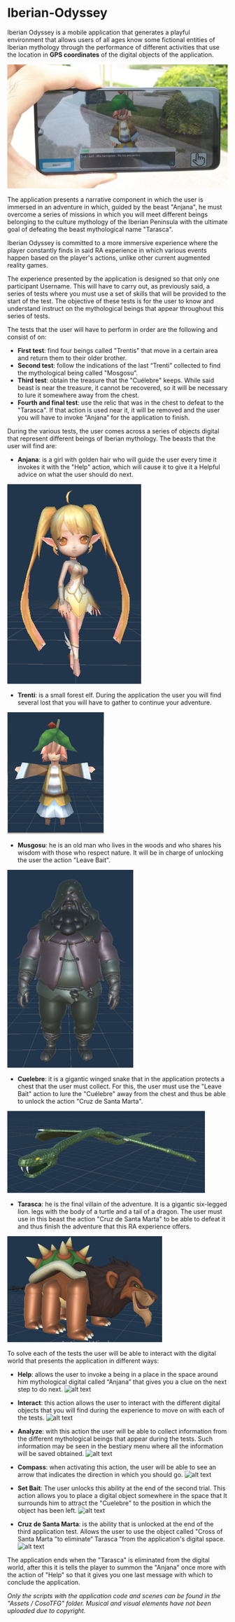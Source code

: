 # Iberian-Odyssey
Iberian Odyssey is a mobile application that generates a playful environment that allows
users of all ages know some fictional entities of Iberian mythology
through the performance of different activities that use the location in
**GPS coordinates** of the digital objects of the application.

![alt text](https://github.com/VicenteMurguiSanchis/Iberian-Odyssey/blob/main/Imagenes_GitHub/WhatsApp%20Image%202021-09-14%20at%2017.57.29(1).jpeg)

The application presents a narrative component in which the user is immersed
in an adventure in which, guided by the beast "Anjana", he must overcome a series of
missions in which you will meet different beings belonging to the culture
mythology of the Iberian Peninsula with the ultimate goal of defeating the beast
mythological name "Tarasca".

Iberian Odyssey is committed to a more immersive experience where the player
constantly finds in said RA experience in which various events happen
based on the player's actions, unlike other current augmented reality games.

The experience presented by the application is designed so that only one participant
Username. This will have to carry out, as previously said, a series of tests
where you must use a set of skills that will be provided to the
start of the test. The objective of these tests is for the user to know and understand
instruct on the mythological beings that appear throughout this series of tests.

The tests that the user will have to perform in order are the following and consist of
on:
* **First test**: find four beings called "Trentis" that move
in a certain area and return them to their older brother.
* **Second test**: follow the indications of the last “Trenti” collected to
find the mythological being called "Mosgosu".
* **Third test**: obtain the treasure that the "Cuélebre" keeps. While said
beast is near the treasure, it cannot be recovered, so it will be
necessary to lure it somewhere away from the chest.
* **Fourth and final test**: use the relic that was in the chest to defeat
to the "Tarasca". If that action is used near it, it will be removed and the user
you will have to invoke “Anjana” for the application to finish.

During the various tests, the user comes across a series of objects
digital that represent different beings of Iberian mythology. The beasts that the user will find are:
* **Anjana**: is a girl with golden hair who will guide the user
every time it invokes it with the "Help" action, which will cause it to give it a
Helpful advice on what the user should do next.

![alt text](https://github.com/VicenteMurguiSanchis/Iberian-Odyssey/blob/main/Imagenes_GitHub/Bestia1.PNG)

* **Trenti**: is a small forest elf. During the application the user
you will find several lost that you will have to gather to continue your
adventure.

![alt text](https://github.com/VicenteMurguiSanchis/Iberian-Odyssey/blob/main/Imagenes_GitHub/Bestia2.PNG)

* **Musgosu**: he is an old man who lives in the woods and who shares his wisdom
with those who respect nature. It will be in charge of unlocking the
user the action "Leave Bait".

![alt text](https://github.com/VicenteMurguiSanchis/Iberian-Odyssey/blob/main/Imagenes_GitHub/Bestia3.PNG)

* **Cuelebre**: it is a gigantic winged snake that in the application
protects a chest that the user must collect. For this, the user must
use the "Leave Bait" action to lure the "Cuélebre" away from the chest and thus
be able to unlock the action "Cruz de Santa Marta".

![alt text](https://github.com/VicenteMurguiSanchis/Iberian-Odyssey/blob/main/Imagenes_GitHub/Bestia4.PNG)

* **Tarasca**: he is the final villain of the adventure. It is a gigantic six-legged lion.
legs with the body of a turtle and a tail of a dragon. The user must use in
this beast the action "Cruz de Santa Marta" to be able to defeat it and thus finish
the adventure that this RA experience offers.

![alt text](https://github.com/VicenteMurguiSanchis/Iberian-Odyssey/blob/main/Imagenes_GitHub/Bestia5.PNG)

To solve each of the tests the user will be able to interact with the digital world
that presents the application in different ways:
* **Help**: allows the user to invoke a being in a place in the space around him
mythological digital called “Anjana” that gives you a clue on the next step
to do next.
![alt text](https://github.com/VicenteMurguiSanchis/Iberian-Odyssey/blob/main/Imagenes_GitHub/Gif2(1).gif)

* **Interact**: this action allows the user to interact with the different
digital objects that you will find during the experience to move on
with each of the tests.
![alt text](https://github.com/VicenteMurguiSanchis/Iberian-Odyssey/blob/main/Imagenes_GitHub/Gif4.gif)

* **Analyze**: with this action the user will be able to collect information from the different
mythological beings that appear during the tests. Such information may
be seen in the bestiary menu where all the information will be saved
obtained.
![alt text](https://github.com/VicenteMurguiSanchis/Iberian-Odyssey/blob/main/Imagenes_GitHub/Gif5.gif)

* **Compass**: when activating this action, the user will be able to see an arrow that
indicates the direction in which you should go.
![alt text](https://github.com/VicenteMurguiSanchis/Iberian-Odyssey/blob/main/Imagenes_GitHub/Gif6.gif)

* **Set Bait**: The user unlocks this ability at the end of the second trial.
This action allows you to place a digital object somewhere in the space that
It surrounds him to attract the "Cuelebre" to the position in which the object has been left.
![alt text](https://github.com/VicenteMurguiSanchis/Iberian-Odyssey/blob/main/Imagenes_GitHub/Gif7.gif)

* **Cruz de Santa Marta**: is the ability that is unlocked at the end of the third
application test. Allows the user to use the object called "Cross of
Santa Marta ”to eliminate“ Tarasca ”from the application's digital space.
![alt text](https://github.com/VicenteMurguiSanchis/Iberian-Odyssey/blob/main/Imagenes_GitHub/Gif8.gif)


The application ends when the "Tarasca" is eliminated from the digital world, after this it is
tells the player to summon the "Anjana" once more with the action of
"Help" so that it gives you one last message with which to conclude the application.

_Only the scripts with the application code and scenes can be found in the "Assets / CosoTFG" folder. Musical and visual elements have not been uploaded due to copyright._
